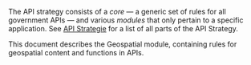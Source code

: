 The API strategy consists of a *core* &mdash; a generic set of rules for all government APIs &mdash; and various *modules* that only pertain to a specific application. See [API Strategie](https://www.geonovum.nl/node/250#APIStrategie) for a list of all parts of the API Strategy.

<!-- below: specific part for this module only -->
This document describes the Geospatial module, containing rules for geospatial content and functions in APIs.